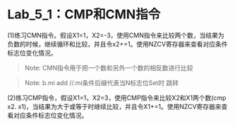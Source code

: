# Lab_5_1：CMP和CMN指令

(1)练习CMN指令。假设X1=1，X2=-3，使用CMN指令来比较两个数，当结果为负数的时候，继续循环和比较，并且令x2+=1。使用NZCV寄存器来查看对应条件标志位变化情况。

> Note: CMN指令用于把一个数和另外一个数的相反数进行比较

> Note: b.mi add //.mi条件后缀代表当N标志位Set时 跳转

(2)练习CMP指令，假设X1=1，X2=3，使用CMP指令来比较X2和X1两个数(cmp x2. x1)，当结果为大于或等于时继续比较，并且令X1+=1。使用NZCV寄存器来查看对应条件标志位变化情况。

